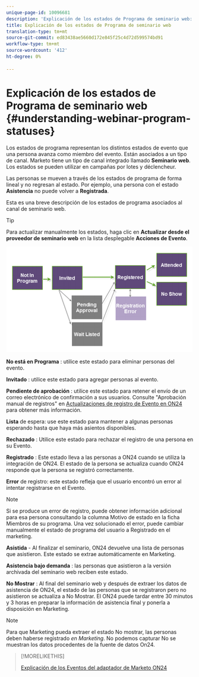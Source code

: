 ```yaml
---
unique-page-id: 10096681
description: 'Explicación de los estados de Programa de seminario web: documentos de marketing: documentación del producto'
title: Explicación de los estados de Programa de seminario web
translation-type: tm+mt
source-git-commit: ed83438ae5660d172e845f25c4d72d599574bd91
workflow-type: tm+mt
source-wordcount: '412'
ht-degree: 0%

---
```



# Explicación de los estados de Programa de seminario web {#understanding-webinar-program-statuses}

Los estados de programa representan los distintos estados de evento que una persona avanza como miembro del evento. Están asociados a un tipo de canal. Marketo tiene un tipo de canal integrado llamado **Seminario web**. Los estados se pueden utilizar en campañas por lotes y déclencheur.

Las personas se mueven a través de los estados de programa de forma lineal y no regresan al estado. Por ejemplo, una persona con el estado **Asistencia** no puede volver a **Registrada**.

Esta es una breve descripción de los estados de programa asociados al canal de seminario web.

>[!TIP]
>
>Para actualizar manualmente los estados, haga clic en **Actualizar desde el proveedor de seminario web** en la lista desplegable **Acciones de Evento**.

![](assets/image2015-12-17-13-3a52-3a39.png)

**No está en Programa** : utilice este estado para eliminar personas del evento.

**Invitado** : utilice este estado para agregar personas al evento.

**Pendiente de aprobación** : utilice este estado para retener el envío de un correo electrónico de confirmación a sus usuarios. Consulte &quot;Aprobación manual de registros&quot; en [Actualizaciones de registro de Evento en ON24](/help/marketo/product-docs/demand-generation/events/create-an-event/create-an-event-with-the-marketo-on24-adapter/on24-event-registration-updates.md) para obtener más información.

**Lista**  de espera: use este estado para mantener a algunas personas esperando hasta que haya más asientos disponibles.

**Rechazado** : Utilice este estado para rechazar el registro de una persona en su Evento.

**Registrado** : Este estado lleva a las personas a ON24 cuando se utiliza la integración de ON24. El estado de la persona se actualiza cuando ON24 responde que la persona se registró correctamente.

**Error**  de registro: este estado refleja que el usuario encontró un error al intentar registrarse en el Evento.

>[!NOTE]
>
>Si se produce un error de registro, puede obtener información adicional para esa persona consultando la columna Motivo de estado en la ficha Miembros de su programa. Una vez solucionado el error, puede cambiar manualmente el estado de programa del usuario a Registrado en el marketing.

**Asistida** - Al finalizar el seminario, ON24 devuelve una lista de personas que asistieron. Este estado se extrae automáticamente en Marketing.

**Asistencia bajo demanda** : las personas que asistieron a la versión archivada del seminario web reciben este estado.

**No Mostrar** : Al final del seminario web y después de extraer los datos de asistencia de ON24, el estado de las personas que se registraron pero no asistieron se actualiza a No Mostrar. El ON24 puede tardar entre 30 minutos y 3 horas en preparar la información de asistencia final y ponerla a disposición en Marketing.

>[!NOTE]
>
>Para que Marketing pueda extraer el estado No mostrar, las personas deben haberse registrado *en Marketing*. No podemos capturar No se muestran los datos procedentes de la fuente de datos On24.

>[!MORELIKETHIS]
>
>[Explicación de los Eventos del adaptador de Marketo ON24](/help/marketo/product-docs/demand-generation/events/create-an-event/create-an-event-with-the-marketo-on24-adapter/understanding-marketo-on24-adapter-events.md)
